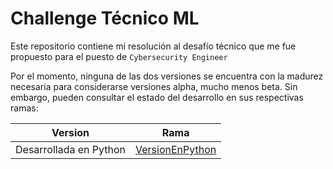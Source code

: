 # Challenge Técnico ML

Este repositorio contiene mi resolución al desafío técnico que me fue propuesto para el puesto de `Cybersecurity Engineer`

Por el momento, ninguna de las dos versiones se encuentra con la madurez necesaria para considerarse versiones alpha, mucho menos beta. Sin embargo, pueden consultar el estado del desarrollo en sus respectivas ramas:

|Version|Rama|
|-|-|
|Desarrollada en Python|[VersionEnPython](https://github.com/Agufi28/Challenge-Tecnico-ML/tree/VersionEnPython)|